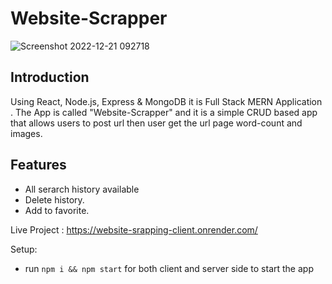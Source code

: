 # Website-Scrapper
![Screenshot 2022-12-21 092718](https://user-images.githubusercontent.com/99133759/208818176-36fd4bad-9ee9-4c3b-a81d-1a51010e7884.png)

## Introduction ##
Using React, Node.js, Express & MongoDB it is  Full Stack MERN Application . The App is called "Website-Scrapper" and it is a simple CRUD based app that allows users to post url then user get the url page word-count and images.


## Features  
- All serarch history available
- Delete history.
- Add to favorite.

Live Project :
 https://website-srapping-client.onrender.com/

Setup:
* run `npm i && npm start` for both client and server side to start the app
